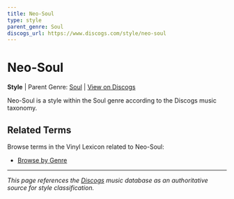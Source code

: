 ```yaml
---
title: Neo-Soul
type: style
parent_genre: Soul
discogs_url: https://www.discogs.com/style/neo-soul
---
```


# Neo-Soul

**Style** | Parent Genre: [Soul](../genres/soul.md) | [View on Discogs](https://www.discogs.com/style/neo-soul)

Neo-Soul is a style within the Soul genre according to the Discogs music taxonomy.

## Related Terms

Browse terms in the Vinyl Lexicon related to Neo-Soul:

- [Browse by Genre](../tags/genres.md)

---

*This page references the [Discogs](https://www.discogs.com/style/neo-soul) music database as an authoritative source for style classification.*
